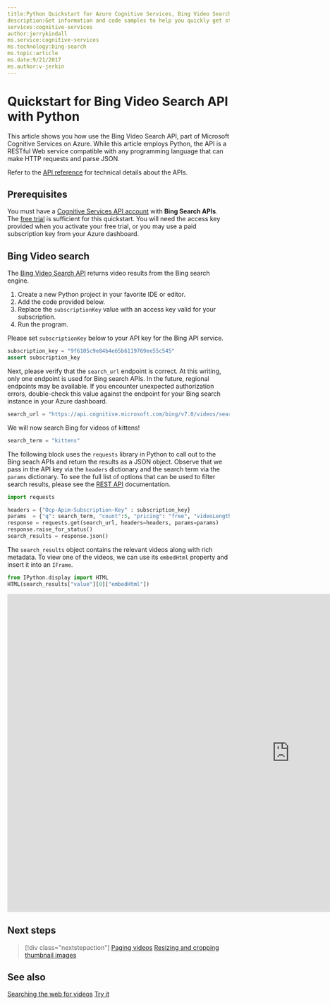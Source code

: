 ```yaml
---
title:Python Quickstart for Azure Cognitive Services, Bing Video Search API | Microsoft Docs
description:Get information and code samples to help you quickly get started using the Bing Video Search API in Microsoft Cognitive Services on Azure.
services:cognitive-services
author:jerrykindall
ms.service:cognitive-services
ms.technology:bing-search
ms.topic:article
ms.date:9/21/2017
ms.author:v-jerkin
---
```


# Quickstart for Bing Video Search API with Python

This article shows you how use the Bing Video Search API, part of Microsoft Cognitive Services on Azure. While this article employs Python, the API is a RESTful Web service compatible with any programming language that can make HTTP requests and parse JSON. 

Refer to the [API reference](https://docs.microsoft.com/en-us/rest/api/cognitiveservices/bing-video-api-v7-reference) for technical details about the APIs.

## Prerequisites

You must have a [Cognitive Services API account](https://docs.microsoft.com/azure/cognitive-services/cognitive-services-apis-create-account) with **Bing Search APIs**. The [free trial](https://azure.microsoft.com/try/cognitive-services/?api=bing-web-search-api) is sufficient for this quickstart. You will need the access key provided when you activate your free trial, or you may use a paid subscription key from your Azure dashboard.

## Bing Video search

The [Bing Video Search API](https://docs.microsoft.com/en-us/rest/api/cognitiveservices/bing-video-api-v7-reference) returns video results from the Bing search engine.

1. Create a new Python project in your favorite IDE or editor.
2. Add the code provided below.
3. Replace the `subscriptionKey` value with an access key valid for your subscription.
4. Run the program.

Please set `subscriptionKey` below to your API key for the Bing API service.


```python
subscription_key = "9f6105c9e84b4e65b6119769ee55c545"
assert subscription_key
```

Next, please verify that the `search_url` endpoint is correct. At this writing, only one endpoint is used for Bing search APIs.  In the future, regional endpoints may be available.  If you encounter unexpected authorization errors, double-check this value against the endpoint for your Bing search instance in your Azure dashboard.


```python
search_url = "https://api.cognitive.microsoft.com/bing/v7.0/videos/search"
```

We will now search Bing for videos of kittens!


```python
search_term = "kittens"
```

The following block uses the `requests` library in Python to call out to the Bing seach APIs and return the results as a JSON object. Observe that we pass in the API key via the `headers` dictionary and the search term via the `params` dictionary. To see the full list of options that can be used to filter search results, please see the [REST API](https://docs.microsoft.com/en-us/rest/api/cognitiveservices/bing-video-api-v7-reference) documentation.


```python
import requests

headers = {"Ocp-Apim-Subscription-Key" : subscription_key}
params  = {"q": search_term, "count":5, "pricing": "free", "videoLength":"short"}
response = requests.get(search_url, headers=headers, params=params)
response.raise_for_status()
search_results = response.json()
```

The `search_results` object contains the relevant videos along with rich metadata. To view one of the videos, we can use its `embedHtml` property and insert it into an `IFrame`.


```python
from IPython.display import HTML
HTML(search_results["value"][0]["embedHtml"])
```




<iframe width="1280" height="720" src="https://www.youtube.com/embed/8HVWitAW-Qg?autoplay=1" frameborder="0" allowfullscreen></iframe>



## Next steps

> [!div class="nextstepaction"]
> [Paging videos](paging-videos.md)
> [Resizing and cropping thumbnail images](resize-and-crop-thumbnails.md)

## See also 

 [Searching the web for videos](search-the-web.md)
 [Try it](https://azure.microsoft.com/services/cognitive-services/bing-video-search-api/)

